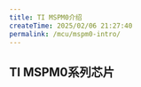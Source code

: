 ```yaml
---
title: TI MSPM0介绍
createTime: 2025/02/06 21:27:40
permalink: /mcu/mspm0-intro/
---
```


## TI MSPM0系列芯片